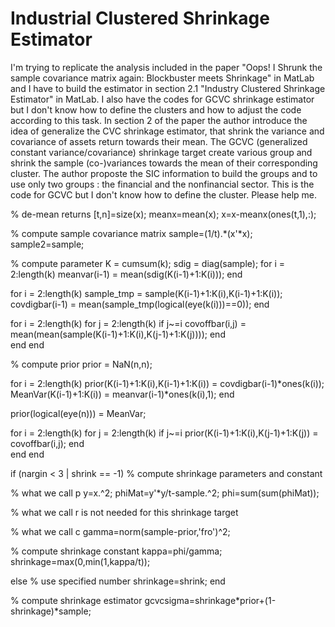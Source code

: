 
# Industrial Clustered Shrinkage Estimator

I'm trying to replicate the analysis included in the paper "Oops! I Shrunk the sample covariance matrix again: Blockbuster meets Shrinkage" in MatLab and I have to build the estimator in section 2.1 "Industry Clustered Shrinkage Estimator" in MatLab. I also have the codes for GCVC shrinkage estimator but I don't know   how to define the clusters and how to adjust the code according to this task.
In section 2 of the paper the author introduce the idea of generalize the CVC shrinkage estimator, that shrink the variance and covariance of assets return towards their mean. The GCVC (generalized constant variance/covariance) shrinkage target create various group and shrink the sample (co-)variances towards the mean of their corresponding cluster.
The author proposte the SIC information to build the groups and to use only two groups : the financial and the nonfinancial sector.
This is the code for GCVC but I don't know how to define the cluster. Please help me.


% de-mean returns
[t,n]=size(x);
meanx=mean(x);
x=x-meanx(ones(t,1),:);

% compute sample covariance matrix
sample=(1/t).*(x'*x);
sample2=sample;

% compute parameter
K = cumsum(k);
sdig = diag(sample);
for i = 2:length(k)
meanvar(i-1) = mean(sdig(K(i-1)+1:K(i)));
end


for i = 2:length(k)
sample_tmp = sample(K(i-1)+1:K(i),K(i-1)+1:K(i));
covdigbar(i-1) = mean(sample_tmp(logical(eye(k(i)))==0));
end

for i = 2:length(k)
    for j = 2:length(k)
        if j~=i
covoffbar(i,j) = mean(mean(sample(K(i-1)+1:K(i),K(j-1)+1:K(j))));
        end   
    end
end

% compute prior
prior = NaN(n,n);

for i = 2:length(k)
prior(K(i-1)+1:K(i),K(i-1)+1:K(i)) = covdigbar(i-1)*ones(k(i));
MeanVar(K(i-1)+1:K(i)) = meanvar(i-1)*ones(k(i),1);
end

prior(logical(eye(n))) = MeanVar;

for i = 2:length(k)
    for j = 2:length(k)
        if j~=i
prior(K(i-1)+1:K(i),K(j-1)+1:K(j)) = covoffbar(i,j);
        end   
    end
end




if (nargin < 3 | shrink == -1) % compute shrinkage parameters and constant
                   
  % what we call p 
  y=x.^2;
  phiMat=y'*y/t-sample.^2;
  phi=sum(sum(phiMat));
  
  % what we call r is not needed for this shrinkage target
  
  % what we call c
  gamma=norm(sample-prior,'fro')^2;

  % compute shrinkage constant
  kappa=phi/gamma;
  shrinkage=max(0,min(1,kappa/t));
    
else % use specified number
  shrinkage=shrink;
end

% compute shrinkage estimator
gcvcsigma=shrinkage*prior+(1-shrinkage)*sample;




        